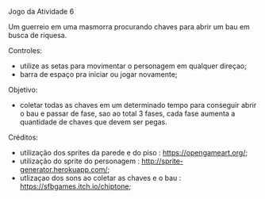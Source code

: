 Jogo da Atividade 6

Um guerreio em uma masmorra procurando chaves para abrir um bau em busca de riquesa.

Controles:

- utilize as setas para movimentar o personagem em qualquer direçao;
- barra de espaço pra iniciar ou jogar novamente;

Objetivo:

- coletar todas as chaves em um determinado tempo para conseguir abrir o bau e passar de fase, sao ao total 3 fases, cada fase aumenta a quantidade de chaves que devem ser pegas.

Créditos:

- utilização dos sprites da parede e do piso : https://opengameart.org/;
- utilização do sprite do personagem : http://sprite-generator.herokuapp.com/;
- utlizaçao dos sons ao coletar as chaves e o bau : https://sfbgames.itch.io/chiptone;
